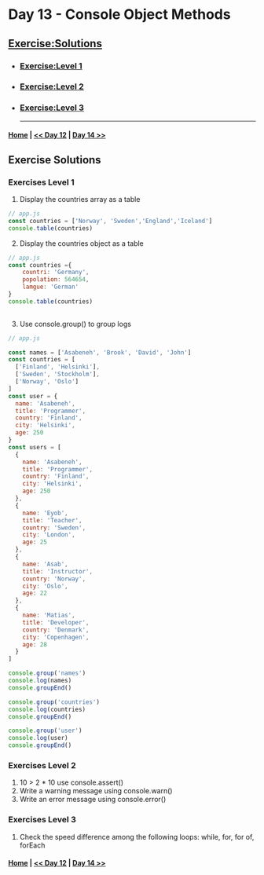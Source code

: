   # Day 13  - Console Object Methods
 

## [Exercise:Solutions](#exercise-solutions)

- ### [Exercise:Level 1](#exercises-level-1)
- ### [Exercise:Level 2](#exercises-level-2)
- ### [Exercise:Level 3](#exercises-level-3) <hr>


 #### [Home](../README.md) | [<< Day 12](./12_day_regular_ex.md) | [Day 14 >>](./14_day_error_handling.md)



## Exercise Solutions
 
 ### Exercises Level 1

 
 1. Display the countries array as a table
```js
// app.js
const countries = ['Norway', 'Sweden','England','Iceland']
console.table(countries)

```

 2. Display the countries object as a table
```js
// app.js
const countries ={
    countri: 'Germany',
    popolation: 564654,
    lamgue: 'German'
}
console.table(countries)
    
```

 3. Use console.group() to group logs
```js
// app.js

const names = ['Asabeneh', 'Brook', 'David', 'John']
const countries = [
  ['Finland', 'Helsinki'],
  ['Sweden', 'Stockholm'],
  ['Norway', 'Oslo']
]
const user = {
  name: 'Asabeneh',
  title: 'Programmer',
  country: 'Finland',
  city: 'Helsinki',
  age: 250
}
const users = [
  {
    name: 'Asabeneh',
    title: 'Programmer',
    country: 'Finland',
    city: 'Helsinki',
    age: 250
  },
  {
    name: 'Eyob',
    title: 'Teacher',
    country: 'Sweden',
    city: 'London',
    age: 25
  },
  {
    name: 'Asab',
    title: 'Instructor',
    country: 'Norway',
    city: 'Oslo',
    age: 22
  },
  {
    name: 'Matias',
    title: 'Developer',
    country: 'Denmark',
    city: 'Copenhagen',
    age: 28
  }
]

console.group('names')
console.log(names)
console.groupEnd()

console.group('countries')
console.log(countries)
console.groupEnd()

console.group('user')
console.log(user)
console.groupEnd()

```

### Exercises Level 2
1. 10 > 2 * 10 use console.assert()
2. Write a warning message using console.warn()
3. Write an error message using console.error()

### Exercises Level 3
1. Check the speed difference among the following loops: while, for, for of, forEach



 #### [Home](../README.md) | [<< Day 12](./12_day_regular_ex.md) | [Day 14 >>](./14_day_error_handling.md)

